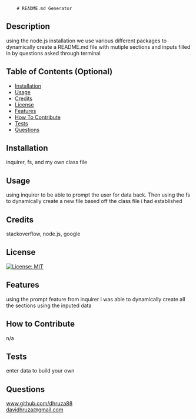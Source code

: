 
        # README.md Generator

## Description
using the node.js installation we use various different packages to dynamically create a README.md file with mutiple sections and inputs filled in by questions asked through terminal


## Table of Contents (Optional)

- [Installation](#installation)
- [Usage](#usage)
- [Credits](#credits)
- [License](#license)
- [Features](#features)
- [How To Contribute](#howToContribute)
- [Tests](#tests)
- [Questions](#questions)


## Installation
inquirer, fs, and my own class file

## Usage
using inquirer to be able to prompt the user for data back. Then using the fs to dynamically create a new file based off the class file i had established

## Credits
stackoverflow, node.js, google

## License
[![License: MIT](https://img.shields.io/badge/License-MIT-yellow.svg)](https://opensource.org/licenses/MIT)


## Features
using the prompt feature from inquirer i was able to dynamically create all the sections using the inputed data

## How to Contribute
n/a

## Tests
enter data to build your own

## Questions
www.github.com/dhruza88 <br />
davidhruza@gmail.com


